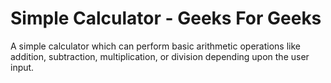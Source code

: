 # Simple Calculator -  Geeks For Geeks
A simple calculator which can perform basic arithmetic operations like addition, subtraction, multiplication, or division depending upon the user input.
